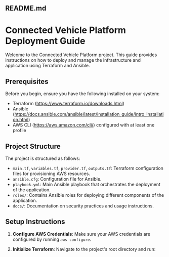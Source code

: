 ## README.md

# Connected Vehicle Platform Deployment Guide

Welcome to the Connected Vehicle Platform project. This guide provides instructions on how to deploy and manage the infrastructure and application using Terraform and Ansible.

## Prerequisites

Before you begin, ensure you have the following installed on your system:
- Terraform (https://www.terraform.io/downloads.html)
- Ansible (https://docs.ansible.com/ansible/latest/installation_guide/intro_installation.html)
- AWS CLI (https://aws.amazon.com/cli/) configured with at least one profile

## Project Structure

The project is structured as follows:
- `main.tf`, `variables.tf`, `provider.tf`, `outputs.tf`: Terraform configuration files for provisioning AWS resources.
- `ansible.cfg`: Configuration file for Ansible.
- `playbook.yml`: Main Ansible playbook that orchestrates the deployment of the application.
- `roles/`: Contains Ansible roles for deploying different components of the application.
- `docs/`: Documentation on security practices and usage instructions.

## Setup Instructions

1. **Configure AWS Credentials**: Make sure your AWS credentials are configured by running `aws configure`.

2. **Initialize Terraform**:
   Navigate to the project's root directory and run:
   